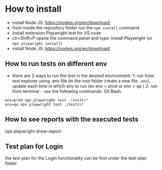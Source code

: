 # How to install
* install Node JS: https://nodejs.org/en/download/
* from inside the repository folder run the `npm install` command
* install extension Playwright test for VS code
* ctr+Shift+P opens the command panel and type: Install Playwright (or `npx playwright install`)
* install Node JS: https://nodejs.org/en/download/

## How to run tests on different env
* there are 2 ways to run the test in the desired environment: 
1: run from test explorer using .env file (in the root folder create a new file `.env`), update each time in which env to run (ex env = prod or env = qa )
2: run from terminal - use the following commands:
Git Bash:
```
env=prod npx playwright test .\tests\*
env=qa npx playwright test .\tests\*
```
## How to see reports with the executed tests
npx playwright show-report

## Test plan for Login 
the test plan for the Login functionality can be find under the test-plan folder

